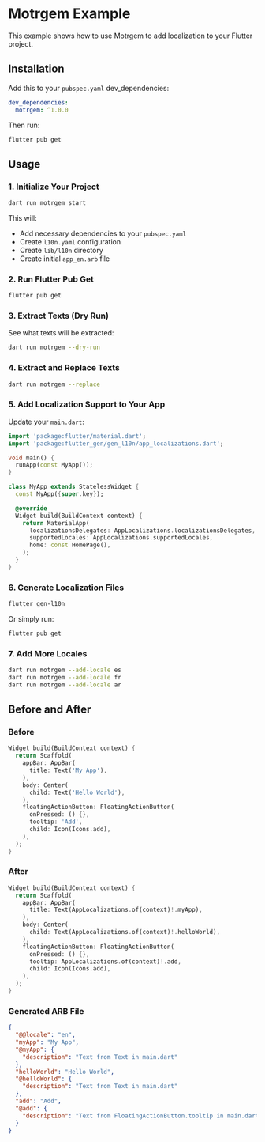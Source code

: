 # Motrgem Example

This example shows how to use Motrgem to add localization to your Flutter project.

## Installation

Add this to your `pubspec.yaml` dev_dependencies:

```yaml
dev_dependencies:
  motrgem: ^1.0.0
```

Then run:

```bash
flutter pub get
```

## Usage

### 1. Initialize Your Project

```bash
dart run motrgem start
```

This will:

- Add necessary dependencies to your `pubspec.yaml`
- Create `l10n.yaml` configuration
- Create `lib/l10n` directory
- Create initial `app_en.arb` file

### 2. Run Flutter Pub Get

```bash
flutter pub get
```

### 3. Extract Texts (Dry Run)

See what texts will be extracted:

```bash
dart run motrgem --dry-run
```

### 4. Extract and Replace Texts

```bash
dart run motrgem --replace
```

### 5. Add Localization Support to Your App

Update your `main.dart`:

```dart
import 'package:flutter/material.dart';
import 'package:flutter_gen/gen_l10n/app_localizations.dart';

void main() {
  runApp(const MyApp());
}

class MyApp extends StatelessWidget {
  const MyApp({super.key});

  @override
  Widget build(BuildContext context) {
    return MaterialApp(
      localizationsDelegates: AppLocalizations.localizationsDelegates,
      supportedLocales: AppLocalizations.supportedLocales,
      home: const HomePage(),
    );
  }
}
```

### 6. Generate Localization Files

```bash
flutter gen-l10n
```

Or simply run:

```bash
flutter pub get
```

### 7. Add More Locales

```bash
dart run motrgem --add-locale es
dart run motrgem --add-locale fr
dart run motrgem --add-locale ar
```

## Before and After

### Before

```dart
Widget build(BuildContext context) {
  return Scaffold(
    appBar: AppBar(
      title: Text('My App'),
    ),
    body: Center(
      child: Text('Hello World'),
    ),
    floatingActionButton: FloatingActionButton(
      onPressed: () {},
      tooltip: 'Add',
      child: Icon(Icons.add),
    ),
  );
}
```

### After

```dart
Widget build(BuildContext context) {
  return Scaffold(
    appBar: AppBar(
      title: Text(AppLocalizations.of(context)!.myApp),
    ),
    body: Center(
      child: Text(AppLocalizations.of(context)!.helloWorld),
    ),
    floatingActionButton: FloatingActionButton(
      onPressed: () {},
      tooltip: AppLocalizations.of(context)!.add,
      child: Icon(Icons.add),
    ),
  );
}
```

### Generated ARB File

```json
{
  "@@locale": "en",
  "myApp": "My App",
  "@myApp": {
    "description": "Text from Text in main.dart"
  },
  "helloWorld": "Hello World",
  "@helloWorld": {
    "description": "Text from Text in main.dart"
  },
  "add": "Add",
  "@add": {
    "description": "Text from FloatingActionButton.tooltip in main.dart"
  }
}
```
